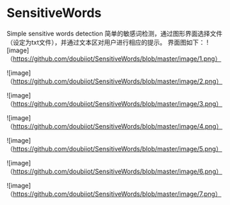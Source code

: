 # SensitiveWords
Simple sensitive words detection
简单的敏感词检测，通过图形界面选择文件（设定为txt文件），并通过文本区对用户进行相应的提示。
界面图如下：
![image]（https://github.com/doubiiot/SensitiveWords/blob/master/image/1.png）

![image]（https://github.com/doubiiot/SensitiveWords/blob/master/image/2.png）

![image]（https://github.com/doubiiot/SensitiveWords/blob/master/image/3.png）

![image]（https://github.com/doubiiot/SensitiveWords/blob/master/image/4.png）

![image]（https://github.com/doubiiot/SensitiveWords/blob/master/image/5.png）

![image]（https://github.com/doubiiot/SensitiveWords/blob/master/image/6.png）

![image]（https://github.com/doubiiot/SensitiveWords/blob/master/image/7.png）

